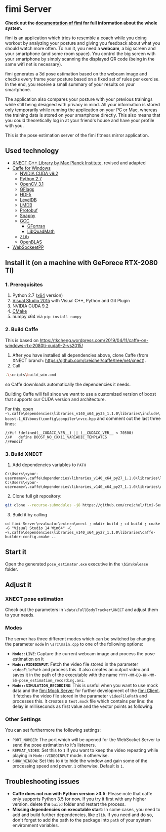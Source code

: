 # fimi Server

**Check out the [documentation of fimi](https://creichel.github.io/fimi-Documentation/) for full information about the whole system.**

fimi is an application which tries to resemble a coach while you doing workout by analyzing your posture and giving you feedback about what you should watch more often. To run it, you need a **webcam**, a big screen and your smartphone (and some room space). You control the big screen with your smartphone by simply scanning the displayed QR code (being in the same wifi net is necessary).

fimi generates a 3d pose estimation based on the webcam image and checks every frame your posture based on a fixed set of rules per exercise. In the end, you receive a small summary of your results on your smartphone.

The application also compares your posture with your previous trainings while still being designed with privacy in mind. All your information is stored only temporarily while running the application on your PC or Mac, whereas the training data is stored on your smartphone directly. This also means that you could theoretically log in at your friend's house and have your profile with you.

This is the pose estimation server of the fimi fitness mirror application.

## Used technology
- [XNECT C++ Library by Max Planck Institute](https://gvv.mpi-inf.mpg.de/projects/XNect/), revised and adapted
- [Caffe for Windows](https://github.com/happynear/caffe-windows)
  - [NVIDIA CUDA v9.2](https://developer.nvidia.com/cuda-92-download-archive?target_os=Windows&target_arch=x86_64&target_version=10&target_type=exenetwork)
  - [Python 2.7](https://www.python.org/ftp/python/2.7.18/python-2.7.18.amd64.msi)
  - [OpenCV 3.1](https://opencv.org)
  - [GFlags](https://github.com/gflags/gflags)
  - [HDF5](https://www.hdfgroup.org/solutions/hdf5/)
  - [LevelDB](https://github.com/google/leveldb)
  - [LMDB](http://www.lmdb.tech/doc/starting.html)
  - [Protobuf](https://github.com/protocolbuffers/protobuf)
  - [Snappy](https://github.com/google/snappy)
  - [GCC](http://gcc.gnu.org/git/gcc.git)
    - [GFortran](https://gcc.gnu.org/wiki/GFortran)
    - [LibQuadMath](https://gcc.gnu.org/onlinedocs/libquadmath/)
  - [ZLib](https://zlib.net)
  - [OpenBLAS](https://www.openblas.net)
- [WebSockeetPP](https://github.com/zaphoyd/websocketpp)

## Install it (on a machine with GeForece RTX-2080 TI)

### 1. Prerequisites
1. Python 2.7 ([x64](https://www.python.org/ftp/python/2.7.18/python-2.7.18.amd64.msi) version)
2. [Visual Studio 2015](https://my.visualstudio.com/Downloads?q=visual%20studio%202015&wt.mc_id=o~msft~vscom~older-downloads) with Visual C++, Python and Git Plugin
3. [NVIDIA CUDA 9.2](https://developer.nvidia.com/cuda-92-download-archive?target_os=Windows&target_arch=x86_64&target_version=10&target_type=exenetwork)
4. [CMake](https://github.com/Kitware/CMake/releases/download/v3.18.2/cmake-3.18.2-win64-x64.msi)
5. numpy x64 via `pip install numpy`

### 2. Build Caffe
This is based on https://tkcheng.wordpress.com/2019/04/11/caffe-on-windows-rtx-2080ti-cuda9-2-vs2015/

1. After you have installed all dependencies above, clone Caffe (from XNECT branch: https://github.com/creichel/caffe/tree/net/xnect).
2. Call
  ```bash
  .\scripts\build_win.cmd
  ```
  so Caffe downloads automatically the dependencies it needs.

Building Caffe will fail since we want to use a customized version of boost that supports our CUDA version and architecture.

For this, open `~\.caffe\dependencies\libraries_v140_x64_py35_1.1.0\libraries\include\boost-1_61\boost\config\compiler\nvcc.hpp` and comment out the last three lines:

```
//#if !defined(__CUDACC_VER__) || (__CUDACC_VER__ < 70500)
//#   define BOOST_NO_CXX11_VARIADIC_TEMPLATES
//#endif
```

### 3. Build XNECT
1. Add dependencies variables to `PATH`
```
C:\Users\<your-username>\.caffe\dependencies\libraries_v140_x64_py27_1.1.0\libraries\lib
C:\Users\<your-username>\.caffe\dependencies\libraries_v140_x64_py27_1.1.0\libraries\x64\vc14
```

2. Clone full git repository:
```bash
git clone --recurse-submodules -j8 https://github.com/creichel/fimi-Server.git
```
3. Build it by calling
```
cd fimi-Server\evaluator\extern\xnect ; mkdir build ; cd build ; cmake -G "Visual Studio 14 Win64" -C ~\.caffe\dependencies\libraries_v140_x64_py27_1.1.0\libraries\caffe-builder-config.cmake ..
```

## Start it
Open the generated `pose_estimator.exe` executive in the `\bin\Release` folder.

## Adjust it

### XNECT pose estimation
Check out the parameters in `\data\FullBodyTracker\XNECT` and adjust them to your needs.

### Modes
The server has three different modes which can be switched by changing the parameter `mode` in `\src\main.cpp` to one of the following options:
- **`Mode::LIVE`**: Capture the current webcam image and process the pose estimation on it
- **`Mode::VIDEOINPUT`**: Fetch the video file stored in the parameter `videoFilePath` and process this. It also creates an output video and saves it in the path of the executable with the name `YYYY-MM-DD-HH-MM-SS-pose_estimation_recording.avi`.
- **`Mode::SIMULATION_RECORDING`**: This is useful when you want to use mock data and the [fimi Mock Server](https://github.com/creichel/fimi-Mock-Server) for further development of the [fimi Client](https://github.com/creichel/fimi-Client). It fetches the video file stored in the parameter `videoFilePath` and processes this. It creates a `test.mock` file which contains per line: the delay in milliseconds as first value and the vector points as following.

### Other Settings
You can set furthermore the following settings:
- `PORT_NUMBER`: The port which will be opened for the WebSocket Server to send the pose estimation to it's listeners.
- `REPEAT_VIDEO`: Set this to `1` if you want to keep the video repeating while playing in `Mode::VIDEOINPUT` mode. `0` otherwise.
- `SHOW_WINDOW`: Set this to `0` to hide the window and gain some of the processing speed and power. `1` otherwise. Default is `1`.

## Troubleshooting issues
- **Caffe does not run with Python version >3.5**: Please note that caffe only supports Python 3.5 for now. If you try it first with any higher version. delete the `build` folder and restart the process.
- **Missing dependencies on executable start**: In some cases, you need to add and build further dependencies, like `zlib`. If you need and do so, don't forget to add the path to the package into `path` of your system environment variables.
